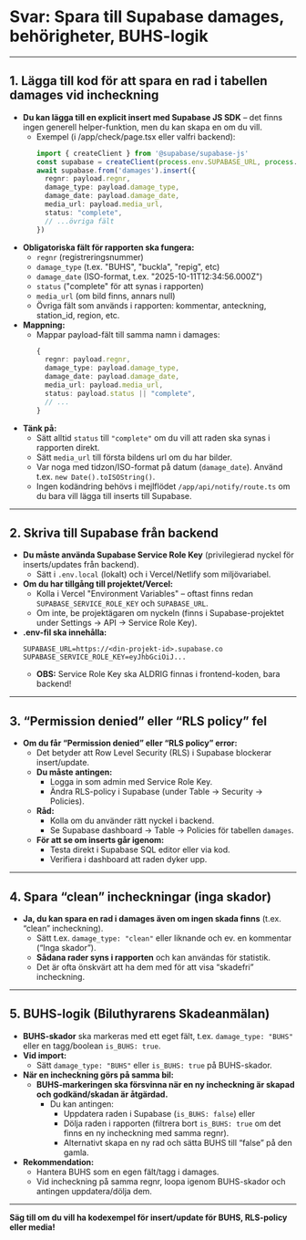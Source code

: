 # Svar: Spara till Supabase damages, behörigheter, BUHS-logik

---

## **1. Lägga till kod för att spara en rad i tabellen damages vid incheckning**

- **Du kan lägga till en explicit insert med Supabase JS SDK** – det finns ingen generell helper-funktion, men du kan skapa en om du vill.
    - Exempel (i /app/check/page.tsx eller valfri backend):
      ```typescript
      import { createClient } from '@supabase/supabase-js'
      const supabase = createClient(process.env.SUPABASE_URL, process.env.SUPABASE_SERVICE_ROLE_KEY)
      await supabase.from('damages').insert({
        regnr: payload.regnr,
        damage_type: payload.damage_type,
        damage_date: payload.damage_date,
        media_url: payload.media_url,
        status: "complete",
        // ...övriga fält
      })
      ```
- **Obligatoriska fält för rapporten ska fungera:**
    - `regnr` (registreringsnummer)
    - `damage_type` (t.ex. "BUHS", "buckla", "repig", etc)
    - `damage_date` (ISO-format, t.ex. "2025-10-11T12:34:56.000Z")
    - `status` ("complete" för att synas i rapporten)
    - `media_url` (om bild finns, annars null)
    - Övriga fält som används i rapporten: kommentar, anteckning, station_id, region, etc.
- **Mappning:**  
    - Mappar payload-fält till samma namn i damages:
      ```typescript
      {
        regnr: payload.regnr,
        damage_type: payload.damage_type,
        damage_date: payload.damage_date,
        media_url: payload.media_url,
        status: payload.status || "complete",
        // ...
      }
      ```
- **Tänk på:**
    - Sätt alltid `status` till `"complete"` om du vill att raden ska synas i rapporten direkt.
    - Sätt `media_url` till första bildens url om du har bilder.
    - Var noga med tidzon/ISO-format på datum (`damage_date`). Använd t.ex. `new Date().toISOString()`.
    - Ingen kodändring behövs i mejlflödet `/app/api/notify/route.ts` om du bara vill lägga till inserts till Supabase.

---

## **2. Skriva till Supabase från backend**

- **Du måste använda Supabase Service Role Key** (privilegierad nyckel för inserts/updates från backend).
    - Sätt i `.env.local` (lokalt) och i Vercel/Netlify som miljövariabel.
- **Om du har tillgång till projektet/Vercel:**  
    - Kolla i Vercel "Environment Variables" – oftast finns redan `SUPABASE_SERVICE_ROLE_KEY` och `SUPABASE_URL`.
    - Om inte, be projektägaren om nyckeln (finns i Supabase-projektet under Settings → API → Service Role Key).
- **.env-fil ska innehålla:**
    ```
    SUPABASE_URL=https://<din-projekt-id>.supabase.co
    SUPABASE_SERVICE_ROLE_KEY=eyJhbGciOiJ...
    ```
    - **OBS:** Service Role Key ska ALDRIG finnas i frontend-koden, bara backend!

---

## **3. “Permission denied” eller “RLS policy” fel**

- **Om du får “Permission denied” eller “RLS policy” error:**
    - Det betyder att Row Level Security (RLS) i Supabase blockerar insert/update.
    - **Du måste antingen:**
        - Logga in som admin med Service Role Key.
        - Ändra RLS-policy i Supabase (under Table → Security → Policies).
    - **Råd:**  
        - Kolla om du använder rätt nyckel i backend.
        - Se Supabase dashboard → Table → Policies för tabellen `damages`.
    - **För att se om inserts går igenom:**
        - Testa direkt i Supabase SQL editor eller via kod.
        - Verifiera i dashboard att raden dyker upp.

---

## **4. Spara “clean” incheckningar (inga skador)**

- **Ja, du kan spara en rad i damages även om ingen skada finns** (t.ex. “clean” incheckning).
    - Sätt t.ex. `damage_type: "clean"` eller liknande och ev. en kommentar (“Inga skador”).
    - **Sådana rader syns i rapporten** och kan användas för statistik.
    - Det är ofta önskvärt att ha dem med för att visa “skadefri” incheckning.

---

## **5. BUHS-logik (Biluthyrarens Skadeanmälan)**

- **BUHS-skador** ska markeras med ett eget fält, t.ex. `damage_type: "BUHS"` eller en tagg/boolean `is_BUHS: true`.
- **Vid import:**  
    - Sätt `damage_type: "BUHS"` eller `is_BUHS: true` på BUHS-skador.
- **När en incheckning görs på samma bil:**
    - **BUHS-markeringen ska försvinna när en ny incheckning är skapad och godkänd/skadan är åtgärdad.**
        - Du kan antingen:
            - Uppdatera raden i Supabase (`is_BUHS: false`) eller
            - Dölja raden i rapporten (filtrera bort `is_BUHS: true` om det finns en ny incheckning med samma regnr).
            - Alternativt skapa en ny rad och sätta BUHS till “false” på den gamla.
- **Rekommendation:**  
    - Hantera BUHS som en egen fält/tagg i damages.
    - Vid incheckning på samma regnr, loopa igenom BUHS-skador och antingen uppdatera/dölja dem.

---

**Säg till om du vill ha kodexempel för insert/update för BUHS, RLS-policy eller media!**
